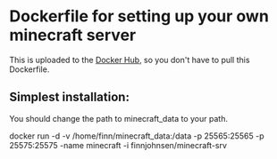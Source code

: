# Dockerfile for setting up your own minecraft server

This is uploaded to the [Docker Hub](https://registry.hub.docker.com/u/finnjohnsen/minecraft-srv), so you don't have to pull this Dockerfile.

## Simplest installation:
You should change the path to minecraft_data to your path.

docker run -d -v /home/finn/minecraft_data:/data -p 25565:25565 -p 25575:25575 -name minecraft -i finnjohnsen/minecraft-srv

